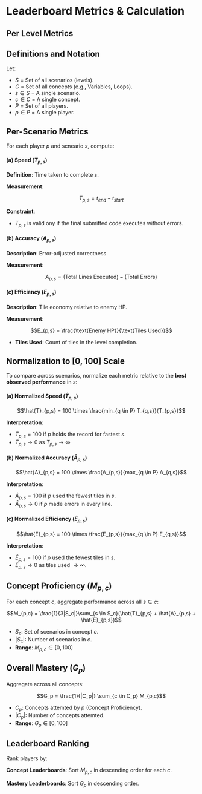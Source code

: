 # Leaderboard Metrics & Calculation
## Per Level Metrics

## Definitions and Notation
Let:
- $S$ = Set of all scenarios (levels).
- $C$ = Set of all concepts (e.g., Variables, Loops).
- $s \in S$ = A single scenario.
- $c \in C$ = A single concept.
- $P$ = Set of all players.
- $p \in P$ = A single player.

## Per-Scenario Metrics
For each player $p$ and scneario $s$, compute:

#### (a) Speed ($T_{p,s}$)

**Definition**: Time taken to complete $s$.

**Measurement**:

$$T_{p,s} = t_{end} - t_{start}$$

**Constraint**:
- $T_{p,s}$ is valid ony if the final submitted code executes without errors.

#### (b) Accuracy ($A_{p,s}$)
**Description**: Error-adjusted correctness

**Measurement**:

$$A_{p,s} = (\text{Total Lines Executed}) - (\text{Total Errors})$$

#### (c) Efficiency ($E_{p,s}$)
**Description**: Tile economy relative to enemy HP.

**Measurement**:

$$E_{p,s} = \frac{\text{Enemy HP}}{\text{Tiles Used}}$$

- **Tiles Used**: Count of tiles in the level completion.

## Normalization to \[0, 100\] Scale
To compare across scenarios, normalize each metric relative to the **best observed performance** in $s$:

#### (a) Normalized Speed ($\hat{T}_{p,s}$)

$$\hat{T}_{p,s} = 100 \times \frac{min_{q \in P} T_{q,s}}{T_{p,s}}$$

**Interpretation**:
- $\hat{T}_{p,s} = 100$ if $p$ holds the record for fastest $s$.
- $\hat{T}_{p,s} \rightarrow 0$ as $T_{p,s} \rightarrow \infty$

#### (b) Normalized Accuracy ($\hat{A}_{p,s}$)

$$\hat{A}_{p,s} = 100 \times \frac{A_{p,s}}{max_{q \in P} A_{q,s}}$$

**Interpretation**:
- $\hat{A}_{p,s} = 100$ if $p$ used the fewest tiles in $s$. 
- $\hat{A}_{p,s} \rightarrow 0$ if $p$ made errors in every line.

#### (c) Normalized Efficiency ($\hat{E}_{p,s}$)

$$\hat{E}_{p,s} = 100 \times \frac{E_{p,s}}{max_{q \in P} E_{q,s}}$$

**Interpretation**:
- $\hat{E}_{p,s} = 100$ if $p$ used the fewest tiles in $s$. 
- $\hat{E}_{p,s} \rightarrow 0$ as tiles used $\rightarrow \infty$. 

## Concept Proficiency ($M_{p,c}$)
For each concept $c$, aggregate performance across all $s \in c$:

$$M_{p,c} = \frac{1}{3|S_c|}\sum_{s \in S_c}(\hat{T}_{p,s} + \hat{A}_{p,s} + \hat{E}_{p,s})$$

- $S_c$: Set of scenarios in concept $c$.
- $|S_c|$: Number of scenarios in $c$.
- **Range**: $M_{p,c} \in [0, 100]$

## Overall Mastery ($G_p$)
Aggregate across all concepts:

$$G_p = \frac{1}{|C_p|} \sum_{c \in C_p} M_{p,c}$$

- $C_p$: Concepts attemted by $p$ (Concept Proficiency).
- $|C_p|$: Number of concepts attemted.
- **Range**: $G_p \in [0, 100]$

## Leaderboard Ranking
Rank players by:

**Concept Leaderboards**: Sort $M_{p,c}$ in descending order for each $c$.

**Mastery Leaderboards**: Sort $G_{p}$ in descending order.
